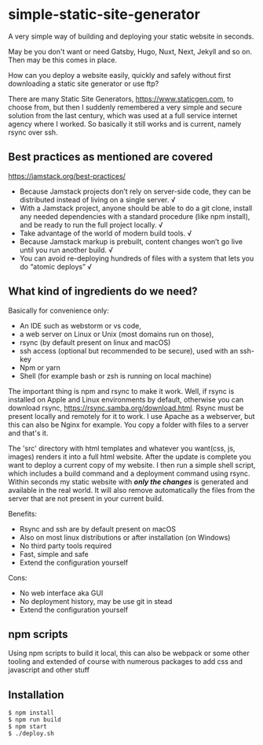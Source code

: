 # simple-static-site-generator
A very simple way of building and deploying your static website in seconds.

May be you don't want or need Gatsby, Hugo, Nuxt, Next, Jekyll and so on.
Then may be this comes in place. 

How can you deploy a website easily, quickly and safely without first downloading a static site generator or use ftp?

There are many Static Site Generators, https://www.staticgen.com,
to choose from, but then I suddenly remembered a very simple and secure solution from the last century, which was used at a full service internet agency where I worked. So basically it still works and is current, namely rsync over ssh.

## Best practices as mentioned are covered 

https://jamstack.org/best-practices/

- Because Jamstack projects don’t rely on server-side code, they can be distributed instead of living on a single server. √
- With a Jamstack project, anyone should be able to do a git clone, install any needed dependencies with a standard procedure (like npm install), and be ready to run the full project locally. √
- Take advantage of the world of modern build tools. √
- Because Jamstack markup is prebuilt, content changes won’t go live until you run another build. √
- You can avoid re-deploying hundreds of files with a system that lets you do “atomic deploys” √


## What kind of ingredients do we need?

Basically for convenience only:
* An IDE such as webstorm or vs code,
* a web server on Linux or Unix (most domains run on those),
* rsync (by default present on linux and macOS)
* ssh access (optional but recommended to be secure), used with an ssh-key
* Npm or yarn
* Shell (for example bash or zsh is running on local machine)


The important thing is npm and rsync to make it work. Well, if rsync is installed on Apple and Linux environments by default, otherwise you can download rsync, https://rsync.samba.org/download.html. Rsync must be present locally and remotely for it to work. I use Apache as a webserver, but this can also be Nginx for example. You copy a folder with files to a server and that's it.

The 'src' directory with html templates and whatever you want(css, js, images) renders it into a full html website.
After the update is complete you want to deploy a current copy of my website. I then run a simple shell script, which includes a build command and a deployment command using rsync.
Within seconds my static website with ***only the changes*** is generated and available in the real world. It will also remove automatically the files from the server that are not present in your current build.

Benefits:
- Rsync and ssh are by default present on macOS
- Also on most linux distributions or after installation (on Windows)
- No third party tools required
- Fast, simple and safe
- Extend the configuration yourself

Cons:
- No web interface aka GUI
- No deployment history, may be use git in stead
- Extend the configuration yourself



## npm scripts

Using npm scripts to build it local, this can also be webpack or some other tooling and extended of course with numerous packages to add css and javascript and other stuff

## Installation

```shell
$ npm install
$ npm run build
$ npm start
$ ./deploy.sh
```


